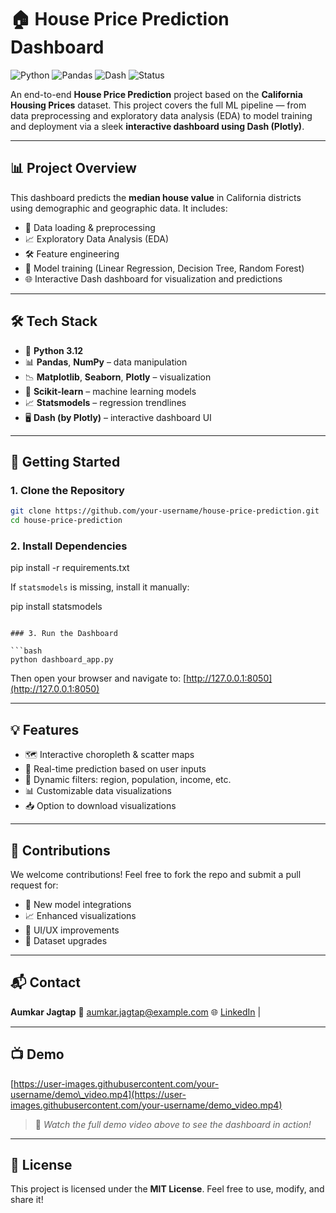

# 🏠 House Price Prediction Dashboard

![Python](https://img.shields.io/badge/Python-3.12-blue)
![Pandas](https://img.shields.io/badge/Pandas-Data%20Analysis-orange)
![Dash](https://img.shields.io/badge/Dash-Interactive%20Dashboard-brightgreen)
![Status](https://img.shields.io/badge/Status-Completed-blue)

An end-to-end **House Price Prediction** project based on the **California Housing Prices** dataset. This project covers the full ML pipeline — from data preprocessing and exploratory data analysis (EDA) to model training and deployment via a sleek **interactive dashboard using Dash (Plotly)**.

---

## 📊 Project Overview

This dashboard predicts the **median house value** in California districts using demographic and geographic data. It includes:

- 🧹 Data loading & preprocessing  
- 📈 Exploratory Data Analysis (EDA)  
- 🛠 Feature engineering  
- 🤖 Model training (Linear Regression, Decision Tree, Random Forest)  
- 🌐 Interactive Dash dashboard for visualization and predictions  

---

## 🛠 Tech Stack

- 🐍 **Python 3.12**
- 📊 **Pandas**, **NumPy** – data manipulation
- 📉 **Matplotlib**, **Seaborn**, **Plotly** – visualization
- 🤖 **Scikit-learn** – machine learning models
- 📈 **Statsmodels** – regression trendlines
- 🖥 **Dash (by Plotly)** – interactive dashboard UI

---

## 🚀 Getting Started

### 1. Clone the Repository

```bash
git clone https://github.com/your-username/house-price-prediction.git
cd house-price-prediction
````

### 2. Install Dependencies


pip install -r requirements.txt


If `statsmodels` is missing, install it manually:


pip install statsmodels
```

### 3. Run the Dashboard

```bash
python dashboard_app.py
```

Then open your browser and navigate to:
[http://127.0.0.1:8050](http://127.0.0.1:8050)

---





## 💡 Features

* 🗺️ Interactive choropleth & scatter maps
* 🧠 Real-time prediction based on user inputs
* 🔀 Dynamic filters: region, population, income, etc.
* 📊 Customizable data visualizations
* 📥 Option to download visualizations

---

## 🤝 Contributions

We welcome contributions!
Feel free to fork the repo and submit a pull request for:

* 🔧 New model integrations
* 📈 Enhanced visualizations
* 🎨 UI/UX improvements
* 📂 Dataset upgrades

---

## 📬 Contact

**Aumkar Jagtap**
📧 [aumkar.jagtap@example.com](mailto:aumkar.jagtap@example.com)
🌐 [LinkedIn](https://www.linkedin.com/in/your-profile) |

---
## 📺 Demo

[https://user-images.githubusercontent.com/your-username/demo\_video.mp4](https://user-images.githubusercontent.com/your-username/demo_video.mp4)

> 🎥 *Watch the full demo video above to see the dashboard in action!*

---

## 📝 License

This project is licensed under the **MIT License**.
Feel free to use, modify, and share it!

```

